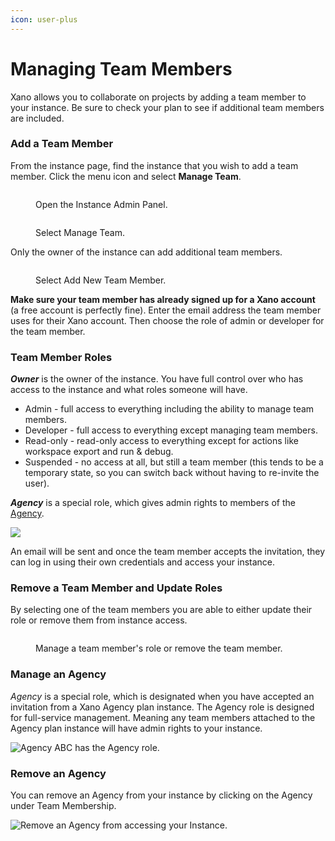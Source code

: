 ```yaml
---
icon: user-plus
---
```


# Managing Team Members

Xano allows you to collaborate on projects by adding a team member to your instance. Be sure to check your plan to see if additional team members are included.

### Add a Team Member <a href="#h_0d243484c2" id="h_0d243484c2"></a>

From the instance page, find the instance that you wish to add a team member. Click the menu icon and select **Manage Team**.

<figure><img src="../.gitbook/assets/CleanShot 2023-04-26 at 11.35.21.png" alt=""><figcaption><p>Open the Instance Admin Panel.</p></figcaption></figure>

<figure><img src="../.gitbook/assets/CleanShot 2023-04-26 at 11.36.10.png" alt=""><figcaption><p>Select Manage Team.</p></figcaption></figure>

Only the owner of the instance can add additional team members.

<figure><img src="../.gitbook/assets/CleanShot 2023-04-26 at 11.37.04.png" alt=""><figcaption><p>Select Add New Team Member.</p></figcaption></figure>

**Make sure your team member has already signed up for a Xano account** (a free account is perfectly fine). Enter the email address the team member uses for their Xano account. Then choose the role of admin or developer for the team member.

### Team Member Roles

_**Owner**_ is the owner of the instance. You have full control over who has access to the instance and what roles someone will have.&#x20;

* Admin - full access to everything including the ability to manage team members.
* Developer - full access to everything except managing team members.
* Read-only - read-only access to everything except for actions like workspace export and run & debug.
* Suspended - no access at all, but still a team member (this tends to be a temporary state, so you can switch back without having to re-invite the user).

_**Agency**_ is a special role, which gives admin rights to members of the [Agency](managing-team-members.md#undefined).&#x20;

![](https://downloads.intercomcdn.com/i/o/470329564/9f80c28f569eb7e071c7cf40/CleanShot+2022-02-23+at+17.20.01.png)

An email will be sent and once the team member accepts the invitation, they can log in using their own credentials and access your instance.

### Remove a Team Member and Update Roles

By selecting one of the team members you are able to either update their role or remove them from instance access.

<figure><img src="../.gitbook/assets/CleanShot 2023-04-26 at 11.51.21.png" alt=""><figcaption><p>Manage a team member's role or remove the team member.</p></figcaption></figure>

### Manage an Agency

_Agency_ is a special role, which is designated when you have accepted an invitation from a Xano Agency plan instance. The Agency role is designed for full-service management. Meaning any team members attached to the Agency plan instance will have admin rights to your instance.&#x20;

![Agency ABC has the Agency role.](<../.gitbook/assets/CleanShot 2022-02-25 at 11.58.42.png>)

### Remove an Agency

You can remove an Agency from your instance by clicking on the Agency under Team Membership.

![Remove an Agency from accessing your Instance.](<../.gitbook/assets/CleanShot 2022-02-25 at 12.03.17.png>)
